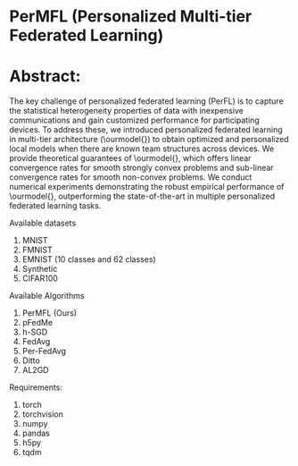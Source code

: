 # PerMFL (Personalized Multi-tier Federated Learning)

# Abstract: 
The key challenge of personalized federated learning (PerFL) is to capture the statistical heterogeneity properties of data with inexpensive communications and gain customized performance for participating devices. To address these, we introduced personalized federated learning in multi-tier architecture (\ourmodel{}) to obtain optimized and personalized local models when there are known team structures across devices. We provide theoretical guarantees of \ourmodel{}, which offers linear convergence rates for smooth strongly convex problems and sub-linear convergence rates for smooth non-convex problems. We conduct numerical experiments demonstrating the robust empirical performance of \ourmodel{}, outperforming the state-of-the-art in multiple personalized federated learning tasks.

Available datasets
1) MNIST 
2) FMNIST
3) EMNIST (10 classes and 62 classes)
4) Synthetic
5) CIFAR100

Available Algorithms
1) PerMFL (Ours)
2) pFedMe 
3) h-SGD
4) FedAvg
5) Per-FedAvg
6) Ditto
7) AL2GD

Requirements:
1. torch
2. torchvision
3. numpy
4. pandas
5. h5py
6. tqdm
